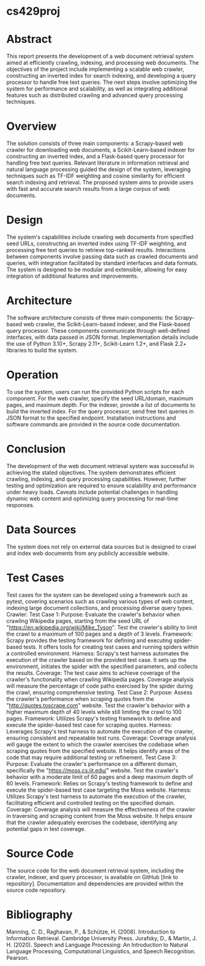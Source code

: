 # cs429proj

# Abstract

This report presents the development of a web document retrieval system aimed at efficiently crawling, indexing, and processing web documents. The objectives of the project include implementing a scalable web crawler, constructing an inverted index for search indexing, and developing a query processor to handle free text queries. The next steps involve optimizing the system for performance and scalability, as well as integrating additional features such as distributed crawling and advanced query processing techniques.

# Overview
The solution consists of three main components: a Scrapy-based web crawler for downloading web documents, a Scikit-Learn-based indexer for constructing an inverted index, and a Flask-based query processor for handling free text queries. Relevant literature in information retrieval and natural language processing guided the design of the system, leveraging techniques such as TF-IDF weighting and cosine similarity for efficient search indexing and retrieval. The proposed system aims to provide users with fast and accurate search results from a large corpus of web documents.

# Design
The system's capabilities include crawling web documents from specified seed URLs, constructing an inverted index using TF-IDF weighting, and processing free text queries to retrieve top-ranked results. Interactions between components involve passing data such as crawled documents and queries, with integration facilitated by standard interfaces and data formats. The system is designed to be modular and extensible, allowing for easy integration of additional features and improvements.

# Architecture
The software architecture consists of three main components: the Scrapy-based web crawler, the Scikit-Learn-based indexer, and the Flask-based query processor. These components communicate through well-defined interfaces, with data passed in JSON format. Implementation details include the use of Python 3.10+, Scrapy 2.11+, Scikit-Learn 1.2+, and Flask 2.2+ libraries to build the system.

# Operation
To use the system, users can run the provided Python scripts for each component. For the web crawler, specify the seed URL/domain, maximum pages, and maximum depth. For the indexer, provide a list of documents to build the inverted index. For the query processor, send free text queries in JSON format to the specified endpoint. Installation instructions and software commands are provided in the source code documentation.

# Conclusion
The development of the web document retrieval system was successful in achieving the stated objectives. The system demonstrates efficient crawling, indexing, and query processing capabilities. However, further testing and optimization are required to ensure scalability and performance under heavy loads. Caveats include potential challenges in handling dynamic web content and optimizing query processing for real-time responses.

# Data Sources
The system does not rely on external data sources but is designed to crawl and index web documents from any publicly accessible website.

# Test Cases
Test cases for the system can be developed using a framework such as pytest, covering scenarios such as crawling various types of web content, indexing large document collections, and processing diverse query types.
Crawler:
Test Case 1:
Purpose: Evaluate the crawler's behavior when crawling Wikipedia pages, starting from the seed URL of "https://en.wikipedia.org/wiki/Mike_Tyson".
Test the crawler's ability to limit the crawl to a maximum of 100 pages and a depth of 3 levels.
Framework: Scrapy provides the testing framework for defining and executing spider-based tests. It offers tools for creating test cases and running spiders within a controlled environment.
Harness: Scrapy's test harness automates the execution of the crawler based on the provided test case. It sets up the environment, initiates the spider with the specified parameters, and collects the results.
Coverage: The test case aims to achieve coverage of the crawler's functionality when crawling Wikipedia pages. Coverage analysis will measure the percentage of code paths exercised by the spider during the crawl, ensuring comprehensive testing.
Test Case 2:
Purpose: Assess the crawler's performance when scraping quotes from the "http://quotes.toscrape.com" website.
Test the crawler's behavior with a higher maximum depth of 40 levels while still limiting the crawl to 100 pages.
Framework: Utilizes Scrapy's testing framework to define and execute the spider-based test case for scraping quotes.
Harness: Leverages Scrapy's test harness to automate the execution of the crawler, ensuring consistent and repeatable test runs.
Coverage: Coverage analysis will gauge the extent to which the crawler exercises the codebase when scraping quotes from the specified website. It helps identify areas of the code that may require additional testing or refinement.
Test Case 3:
Purpose: Evaluate the crawler's performance on a different domain, specifically the "https://moss.cs.iit.edu/" website.
Test the crawler's behavior with a moderate limit of 60 pages and a deep maximum depth of 60 levels.
Framework: Relies on Scrapy's testing framework to define and execute the spider-based test case targeting the Moss website.
Harness: Utilizes Scrapy's test harness to automate the execution of the crawler, facilitating efficient and controlled testing on the specified domain.
Coverage: Coverage analysis will measure the effectiveness of the crawler in traversing and scraping content from the Moss website. It helps ensure that the crawler adequately exercises the codebase, identifying any potential gaps in test coverage.

# Source Code
The source code for the web document retrieval system, including the crawler, indexer, and query processor, is available on GitHub [link to repository]. Documentation and dependencies are provided within the source code repository.

# Bibliography
Manning, C. D., Raghavan, P., & Schütze, H. (2008). Introduction to Information Retrieval. Cambridge University Press.
Jurafsky, D., & Martin, J. H. (2020). Speech and Language Processing: An Introduction to Natural Language Processing, Computational Linguistics, and Speech Recognition. Pearson.

